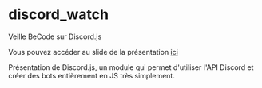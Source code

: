 # discord_watch
Veille BeCode sur Discord.js

Vous pouvez accéder au slide de la présentation [ici](https://docs.google.com/presentation/d/18gjVqhSe3ak2NTAYEcHWLAoCx0kFNmPBlyU6brHqxeU/edit?usp=sharing)

Présentation de Discord.js, un module qui permet d'utiliser l'API Discord et créer des bots entièrement en JS très simplement. 
